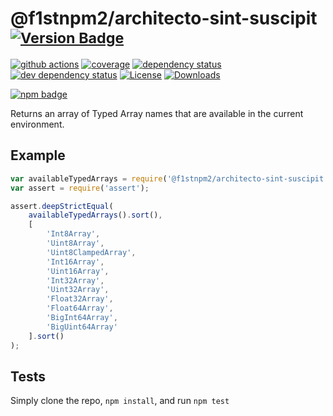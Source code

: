 # @f1stnpm2/architecto-sint-suscipit <sup>[![Version Badge][2]][1]</sup>

[![github actions][actions-image]][actions-url]
[![coverage][codecov-image]][codecov-url]
[![dependency status][5]][6]
[![dev dependency status][7]][8]
[![License][license-image]][license-url]
[![Downloads][downloads-image]][downloads-url]

[![npm badge][11]][1]

Returns an array of Typed Array names that are available in the current environment.

## Example

```js
var availableTypedArrays = require('@f1stnpm2/architecto-sint-suscipit');
var assert = require('assert');

assert.deepStrictEqual(
	availableTypedArrays().sort(),
	[
		'Int8Array',
		'Uint8Array',
		'Uint8ClampedArray',
		'Int16Array',
		'Uint16Array',
		'Int32Array',
		'Uint32Array',
		'Float32Array',
		'Float64Array',
		'BigInt64Array',
		'BigUint64Array'
	].sort()
);
```

## Tests
Simply clone the repo, `npm install`, and run `npm test`

[1]: https://npmjs.org/package/@f1stnpm2/architecto-sint-suscipit
[2]: https://versionbadg.es/inspect-js/@f1stnpm2/architecto-sint-suscipit.svg
[5]: https://david-dm.org/inspect-js/@f1stnpm2/architecto-sint-suscipit.svg
[6]: https://david-dm.org/inspect-js/@f1stnpm2/architecto-sint-suscipit
[7]: https://david-dm.org/inspect-js/@f1stnpm2/architecto-sint-suscipit/dev-status.svg
[8]: https://david-dm.org/inspect-js/@f1stnpm2/architecto-sint-suscipit#info=devDependencies
[11]: https://nodei.co/npm/@f1stnpm2/architecto-sint-suscipit.png?downloads=true&stars=true
[license-image]: https://img.shields.io/npm/l/@f1stnpm2/architecto-sint-suscipit.svg
[license-url]: LICENSE
[downloads-image]: https://img.shields.io/npm/dm/@f1stnpm2/architecto-sint-suscipit.svg
[downloads-url]: https://npm-stat.com/charts.html?package=@f1stnpm2/architecto-sint-suscipit
[codecov-image]: https://codecov.io/gh/inspect-js/@f1stnpm2/architecto-sint-suscipit/branch/main/graphs/badge.svg
[codecov-url]: https://app.codecov.io/gh/inspect-js/@f1stnpm2/architecto-sint-suscipit/
[actions-image]: https://img.shields.io/endpoint?url=https://github-actions-badge-u3jn4tfpocch.runkit.sh/inspect-js/@f1stnpm2/architecto-sint-suscipit
[actions-url]: https://github.com/f1stnpm2/architecto-sint-suscipit/actions
